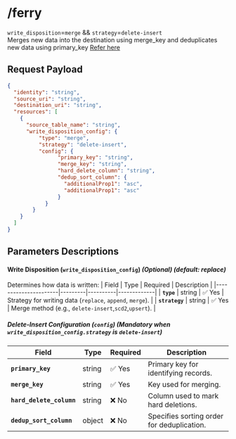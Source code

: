 # /ferry
`write_disposition`=`merge` && `strategy`=`delete-insert`
<br>
Merges new data into the destination using merge_key and deduplicates new data using primary_key
[Refer here](/guides/merge-delete-insert)

## Request Payload
```json
{
  "identity": "string",
  "source_uri": "string",
  "destination_uri": "string",
  "resources": [
    {
      "source_table_name": "string",
      "write_disposition_config": { 
          "type": "merge", 
          "strategy": "delete-insert",
          "config": {
                "primary_key": "string",
                "merge_key": "string",
                "hard_delete_column": "string",
                "dedup_sort_column": {
                  "additionalProp1": "asc",
                  "additionalProp1": "asc"
                }
            }
        }
    }
  ]
}
```

## Parameters Descriptions

#### **Write Disposition (`write_disposition_config`)** *(Optional)* *(default: replace)*
Determines how data is written:
| Field                | Type    | Required | Description |
|----------------------|---------|----------|-------------|
| **`type`** | string | ✅ Yes  | Strategy for writing data (`replace`, `append`, `merge`). |
| **`strategy`** | string | ✅ Yes | Merge method (e.g., `delete-insert`,`scd2`,`upsert`). |



##### **Delete-Insert Configuration (`config`)** *(Mandatory when `write_disposition_config.strategy` is `delete-insert`)*
| Field                | Type    | Required | Description |
|----------------------|---------|----------|-------------|
| **`primary_key`**   | string  | ✅ Yes   | Primary key for identifying records. |
| **`merge_key`**     | string  | ✅ Yes   | Key used for merging. |
| **`hard_delete_column`** | string  | ❌ No  | Column used to mark hard deletions. |
| **`dedup_sort_column`**  | object  | ❌ No  | Specifies sorting order for deduplication. |
